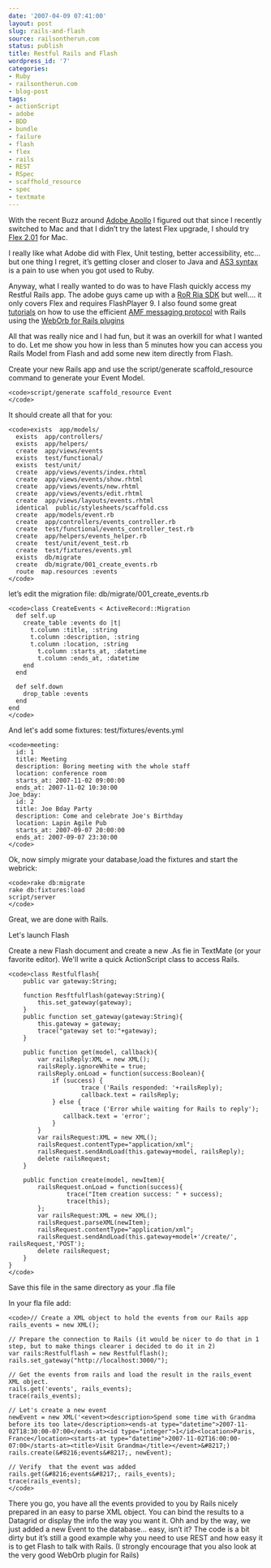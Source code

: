 ```yaml
---
date: '2007-04-09 07:41:00'
layout: post
slug: rails-and-flash
source: railsontherun.com
status: publish
title: Restful Rails and Flash
wordpress_id: '7'
categories:
- Ruby
- railsontherun.com
- blog-post
tags:
- actionScript
- adobe
- BDD
- bundle
- failure
- flash
- flex
- rails
- REST
- RSpec
- scaffhold_resource
- spec
- textmate
---
```


With the recent Buzz around [Adobe Apollo](http://labs.adobe.com/wiki/index.php/Apollo) I figured out that since I recently switched to Mac and that I didn’t try the latest Flex upgrade, I should try [Flex 2.01](http://www.adobe.com/products/flex/) for Mac. 





I really like what Adobe did with Flex, Unit testing, better accessibility, etc… but one thing I regret, it’s getting closer and closer to Java and [AS3 syntax](http://flexblog.faratasystems.com/?p=115) is a pain to use when you got used to Ruby. 





Anyway, what I really wanted to do was to have Flash quickly access my Restful Rails app. The adobe guys came up with a [RoR Ria SDK](http://code.google.com/p/rubyonrails-ria-sdk-by-adobe/) but well….   it only covers Flex and requires FlashPlayer 9.
I also found some great [tutorials](http://blog.vixiom.com/2006/08/23/flash-remoting-for-rails-tutorial/) on how to use the efficient  [AMF messaging protocol](http://osflash.org/documentation/amf) with Rails using the [WebOrb for Rails plugins](http://www.themidnightcoders.com/weborb/rubyonrails/index.htm)





All that was really nice and I had fun, but it was an overkill for what I wanted to do. Let me show you how in less than 5 minutes how you can access you Rails Model from Flash and add some new item directly from Flash.





Create your new Rails app and use the script/generate scaffold_resource command to generate your Event Model.




    
    <code>script/generate scaffold_resource Event
    </code>





It should create all that for you:




    
    <code>exists  app/models/
      exists  app/controllers/
      exists  app/helpers/
      create  app/views/events
      exists  test/functional/
      exists  test/unit/
      create  app/views/events/index.rhtml
      create  app/views/events/show.rhtml
      create  app/views/events/new.rhtml
      create  app/views/events/edit.rhtml
      create  app/views/layouts/events.rhtml
      identical  public/stylesheets/scaffold.css
      create  app/models/event.rb
      create  app/controllers/events_controller.rb
      create  test/functional/events_controller_test.rb
      create  app/helpers/events_helper.rb
      create  test/unit/event_test.rb
      create  test/fixtures/events.yml
      exists  db/migrate
      create  db/migrate/001_create_events.rb
      route  map.resources :events
    </code>





let’s edit the migration file:
db/migrate/001_create_events.rb




    
    <code>class CreateEvents < ActiveRecord::Migration
      def self.up
        create_table :events do |t|
          t.column :title, :string
          t.column :description, :string
          t.column :location, :string
            t.column :starts_at, :datetime
            t.column :ends_at, :datetime
        end
      end
    
      def self.down
        drop_table :events
      end
    end
    </code>





And let's add some fixtures:
test/fixtures/events.yml




    
    <code>meeting:
      id: 1
      title: Meeting
      description: Boring meeting with the whole staff
      location: conference room
      starts_at: 2007-11-02 09:00:00
      ends_at: 2007-11-02 10:30:00
    Joe_bday:
      id: 2
      title: Joe Bday Party
      description: Come and celebrate Joe's Birthday
      location: Lapin Agile Pub
      starts_at: 2007-09-07 20:00:00
      ends_at: 2007-09-07 23:30:00
    </code>





Ok, now simply migrate your database,load the fixtures and start the webrick:




    
    <code>rake db:migrate
    rake db:fixtures:load
    script/server
    </code>





Great, we are done with Rails.  





Let's launch Flash





Create a new Flash document and create a new .As fie in TextMate (or your favorite editor). We'll write a quick ActionScript class to access Rails.




    
    <code>class Restfulflash{
        public var gateway:String;
    
        function Resftfulflash(gateway:String){
            this.set_gateway(gateway);
        }
        public function set_gateway(gateway:String){
            this.gateway = gateway;
            trace("gateway set to:"+gateway);
        }
    
        public function get(model, callback){
            var railsReply:XML = new XML();
            railsReply.ignoreWhite = true;
            railsReply.onLoad = function(success:Boolean){
                if (success) {
                        trace ('Rails responded: '+railsReply);
                        callback.text = railsReply;
                } else {
                        trace ('Error while waiting for Rails to reply');
                   callback.text = 'error';
                }
            }
            var railsRequest:XML = new XML();
            railsRequest.contentType="application/xml";
            railsRequest.sendAndLoad(this.gateway+model, railsReply);
            delete railsRequest;
        }
    
        public function create(model, newItem){
            railsRequest.onLoad = function(success){
                    trace("Item creation success: " + success);
                    trace(this);
            };
            var railsRequest:XML = new XML();
            railsRequest.parseXML(newItem);
            railsRequest.contentType="application/xml";
            railsRequest.sendAndLoad(this.gateway+model+'/create/', railsRequest,'POST');
            delete railsRequest;
        }
    }
    </code>





Save this file in the same directory as your .fla file  





In your fla file add:




    
    <code>// Create a XML object to hold the events from our Rails app
    rails_events = new XML();
    
    // Prepare the connection to Rails (it would be nicer to do that in 1 step, but to make things clearer i decided to do it in 2)
    var rails:Restfulflash = new Restfulflash();
    rails.set_gateway("http://localhost:3000/");
    
    // Get the events from rails and load the result in the rails_event XML object.
    rails.get('events', rails_events);
    trace(rails_events);
    
    // Let's create a new event
    newEvent = new XML('<event><description>Spend some time with Grandma before its too late</description><ends-at type="datetime">2007-11-02T18:30:00-07:00</ends-at><id type="integer">1</id><location>Paris, France</location><starts-at type="datetime">2007-11-02T16:00:00-07:00</starts-at><title>Visit Grandma</title></event>&#8217;)
    rails.create(&#8216;events&#8217;, newEvent);
    
    // Verify  that the event was added
    rails.get(&#8216;events&#8217;, rails_events);
    trace(rails_events);
    </code>





There you go, you have all the events provided to you by Rails nicely prepared in an easy to parse XML object. You can bind the results to a Datagrid or display the info the way you want it. Ohh and by the way, we just added a new Event to the database… easy, isn’t it?  The code is a bit dirty but it’s still a good example why you need to use REST and how easy it is to get Flash to talk with Rails. (I strongly encourage that you also look at the very good WebOrb plugin for Rails)
